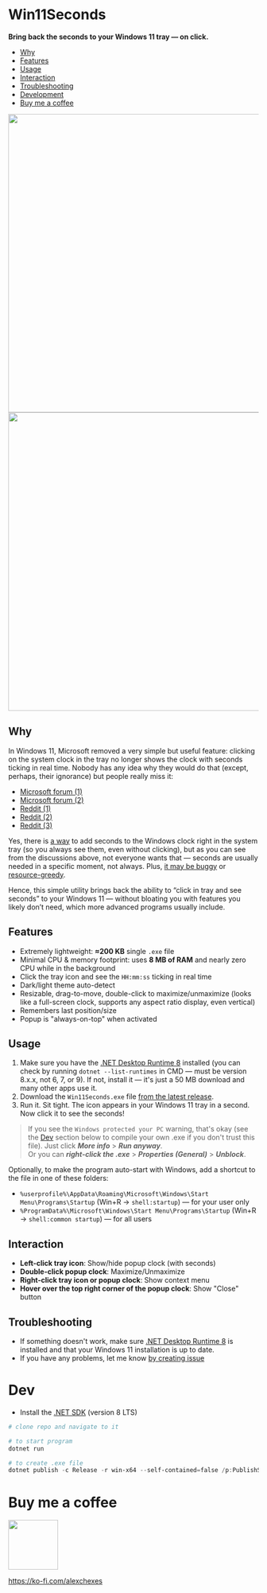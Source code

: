 # Win11Seconds

**Bring back the seconds to your Windows 11 tray — on click.**

* [Why](#why)
* [Features](#features)
* [Usage](#usage)
* [Interaction](#interaction)
* [Troubleshooting](#troubleshooting)
* [Development](#dev)
* [Buy me a coffee](#buy-me-a-coffee)

<img width=600 src=https://github.com/user-attachments/assets/0340d295-7dd8-4a88-8f81-2eb0390d5066 />

<img width=600 src=https://github.com/user-attachments/assets/e60e5e9c-dbc2-4a94-8e75-4883247cb4fa />

## Why

In Windows 11, Microsoft removed a very simple but useful feature: clicking on the system clock in the tray no longer shows the clock with seconds ticking in real time. Nobody has any idea why they would do that (except, perhaps, their ignorance) but people really miss it:

* [Microsoft forum (1)](https://answers.microsoft.com/en-us/windows/forum/all/how-can-i-show-time-with-seconds-when-clicking-on/5702b0c4-8009-4332-80f8-b636a2279ab8)
* [Microsoft forum (2)](https://answers.microsoft.com/en-us/windows/forum/all/how-to-show-time-with-seconds-when-clicking-on-the/ceef59eb-cf30-4690-8615-9bf32cae40ec)
* [Reddit (1)](https://www.reddit.com/r/Windows11/comments/1bt6qs2/i_know_this_is_dumb_but_does_anyone_else_miss_the/)
* [Reddit (2)](https://www.reddit.com/r/Windows11/comments/1hrcj4i/i_just_want_a_clock_that_displays_seconds_that/)
* [Reddit (3)](https://www.reddit.com/r/Windows11/comments/1g3ps74/is_there_any_way_to_get_the_clock_with_seconds/)

Yes, there is [a way](https://www.elevenforum.com/t/turn-on-or-off-show-seconds-in-system-tray-clock-in-windows-11.10591/) to add seconds to the Windows clock right in the system tray (so you always see them, even without clicking), but as you can see from the discussions above, not everyone wants that — seconds are usually needed in a specific moment, not always. Plus, [it may be buggy](https://answers.microsoft.com/en-us/windows/forum/all/showing-seconds-on-clock-caused-problems-is-there/b2c5d253-8502-4707-80c5-46790702637c) or [resource-greedy](https://www.reddit.com/r/Windows11/comments/1gwk0yv/how_much_power_can_this_possibly_take_up/).

Hence, this simple utility brings back the ability to “click in tray and see seconds” to your Windows 11 — without bloating you with features you likely don’t need, which more advanced programs usually include.

## Features

- Extremely lightweight: **≈200 KB** single `.exe` file
- Minimal CPU & memory footprint: uses **8 MB of RAM** and nearly zero CPU while in the background
- Click the tray icon and see the `HH:mm:ss` ticking in real time
- Dark/light theme auto-detect
- Resizable, drag-to-move, double-click to maximize/unmaximize (looks like a full-screen clock, supports any aspect ratio display, even vertical)
- Remembers last position/size
- Popup is "always-on-top" when activated

## Usage

1. Make sure you have the [.NET Desktop Runtime 8](https://dotnet.microsoft.com/en-us/download/dotnet/8.0) installed (you can check by running `dotnet --list-runtimes` in CMD — must be version 8.x.x, not 6, 7, or 9). If not, install it — it's just a 50 MB download and many other apps use it.
2. Download the `Win11Seconds.exe` file [from the latest release](https://github.com/alexchexes/Win11Seconds/releases/latest/download/Win11Seconds.exe).  
3. Run it. Sit tight. The icon appears in your Windows 11 tray in a second. Now click it to see the seconds!

> If you see the `Windows protected your PC` warning, that's okay (see the [Dev](#dev) section below to compile your own .exe if you don't trust this file). Just click **_More info_** > **_Run anyway_**.  
> Or you can **_right-click the .exe_** > **_Properties (General)_** > **_Unblock_**.

Optionally, to make the program auto-start with Windows, add a shortcut to the file in one of these folders:
* `%userprofile%\AppData\Roaming\Microsoft\Windows\Start Menu\Programs\Startup` (Win+R → `shell:startup`) — for your user only
* `%ProgramData%\Microsoft\Windows\Start Menu\Programs\Startup` (Win+R → `shell:common startup`) — for all users

## Interaction

- **Left-click tray icon**: Show/hide popup clock (with seconds)  
- **Double-click popup clock**: Maximize/Unmaximize  
- **Right-click tray icon or popup clock**: Show context menu  
- **Hover over the top right corner of the popup clock**: Show "Close" button

## Troubleshooting

- If something doesn't work, make sure [.NET Desktop Runtime 8](https://dotnet.microsoft.com/en-us/download/dotnet/8.0) is installed and that your Windows 11 installation is up to date.
- If you have any problems, let me know [by creating issue](https://github.com/alexchexes/Win11Seconds/issues)

# Dev

- Install the [.NET SDK](https://dotnet.microsoft.com/en-us/download) (version 8 LTS)

```powershell
# clone repo and navigate to it

# to start program
dotnet run

# to create .exe file
dotnet publish -c Release -r win-x64 --self-contained=false /p:PublishSingleFile=true
```

# Buy me a coffee

<a href="https://ko-fi.com/alexchexes">
  <img src=https://github.com/user-attachments/assets/59c35381-4cb5-472a-a730-15dbe76862eb width=100px />
</a>

https://ko-fi.com/alexchexes
